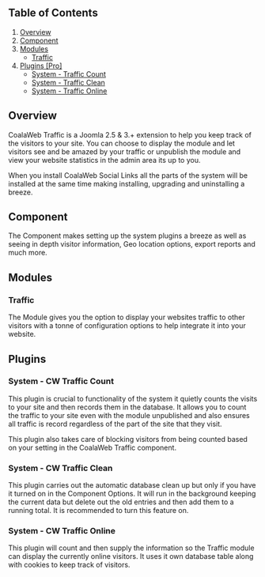 ## Table of Contents
1.  [Overview](#overview)
2.  [Component](#component)
3.  [Modules](#modules)
    -   [Traffic](#mod-traffic)
4.  [Plugins \[Pro\]](#plugins)
    -   [System - Traffic Count](#plg-count)
    -   [System - Traffic Clean](#plg-clean)
    -   [System - Traffic Online](#plg-online)

## <a name="overview"></a>Overview

CoalaWeb Traffic is a Joomla 2.5 & 3.+ extension to help you keep track of the visitors to your site. You can choose to display the module and let visitors see and be amazed by your traffic or unpublish the module and view your website statistics in the admin area its up to you.

<span class="tip" markdown="1">When you install CoalaWeb Social Links all the 
parts of the system will be installed at the same time making installing, 
upgrading and uninstalling a breeze.</span>

## <a name="component"></a>Component

The Component makes setting up the system plugins a breeze as well as seeing in depth visitor information, Geo location options, export reports and much more.

## <a name="modules"></a>Modules

### <a name="mod-traffic"></a>Traffic

The Module gives you the option to display your websites traffic to other visitors with a tonne of configuration options to help integrate it into your website.

## <a name="plugins"></a>Plugins

### <a name="plg-count"></a>System - CW Traffic Count

This plugin is crucial to functionality of the system it quietly counts the visits to your site and then records them in the database. It allows you to count the traffic to your site even with the module unpublished and also ensures all traffic is record regardless of the part of the site that they visit.

This plugin also takes care of blocking visitors from being counted based on your setting in the CoalaWeb Traffic component.

### <a name="plg-clean"></a>System - CW Traffic Clean

This plugin carries out the automatic database clean up but only if you have it turned on in the Component Options. It will run in the background keeping the current data but delete out the old entries and then add them to a running total. It is recommended to turn this feature on.

### <a name="plg-online"></a>System - CW Traffic Online

This plugin will count and then supply the information so the Traffic module can display the currently online visitors. It uses it own database table along with cookies to keep track of visitors.